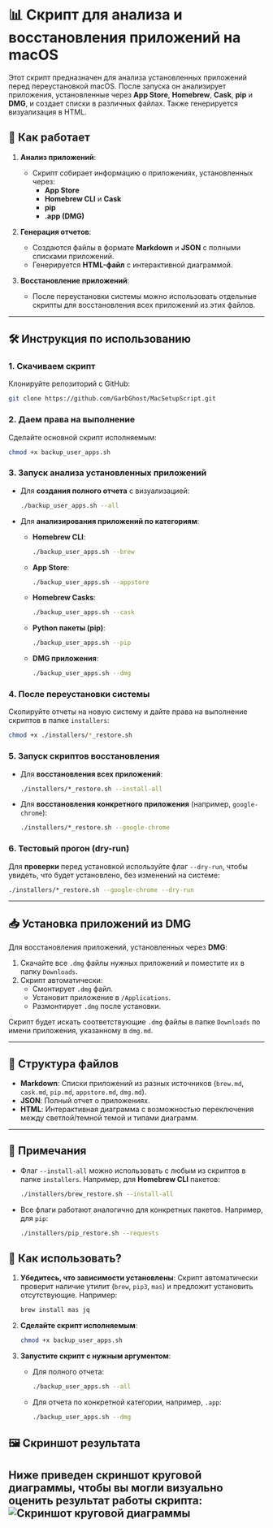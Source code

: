 # 📊 Скрипт для анализа и восстановления приложений на macOS

Этот скрипт предназначен для анализа установленных приложений перед переустановкой macOS. После запуска он анализирует приложения, установленные через **App Store**, **Homebrew**, **Cask**, **pip** и **DMG**, и создает списки в различных файлах. Также генерируется визуализация в HTML.

## 🔧 Как работает

1. **Анализ приложений**:

   - Скрипт собирает информацию о приложениях, установленных через:
     - **App Store**
     - **Homebrew CLI** и **Cask**
     - **pip**
     - **.app (DMG)**

2. **Генерация отчетов**:

   - Создаются файлы в формате **Markdown** и **JSON** с полными списками приложений.
   - Генерируется **HTML-файл** с интерактивной диаграммой.

3. **Восстановление приложений**:

   - После переустановки системы можно использовать отдельные скрипты для восстановления всех приложений из этих файлов.

---

## 🛠️ Инструкция по использованию

### 1. Скачиваем скрипт

Клонируйте репозиторий с GitHub:

```bash
git clone https://github.com/GarbGhost/MacSetupScript.git
```

### 2. Даем права на выполнение

Сделайте основной скрипт исполняемым:

```bash
chmod +x backup_user_apps.sh
```

### 3. Запуск анализа установленных приложений

- Для **создания полного отчета** с визуализацией:

  ```bash
  ./backup_user_apps.sh --all
  ```

- Для **анализирования приложений по категориям**:

  - **Homebrew CLI**:

    ```bash
    ./backup_user_apps.sh --brew
    ```

  - **App Store**:

    ```bash
    ./backup_user_apps.sh --appstore
    ```

  - **Homebrew Casks**:

    ```bash
    ./backup_user_apps.sh --cask
    ```

  - **Python пакеты (pip)**:

    ```bash
    ./backup_user_apps.sh --pip
    ```

  - **DMG приложения**:

    ```bash
    ./backup_user_apps.sh --dmg
    ```

### 4. После переустановки системы

Скопируйте отчеты на новую систему и дайте права на выполнение скриптов в папке `installers`:

```bash
chmod +x ./installers/*_restore.sh
```

### 5. Запуск скриптов восстановления

- Для **восстановления всех приложений**:

  ```bash
  ./installers/*_restore.sh --install-all
  ```

- Для **восстановления конкретного приложения** (например, `google-chrome`):

  ```bash
  ./installers/*_restore.sh --google-chrome
  ```

### 6. Тестовый прогон (dry-run)

Для **проверки** перед установкой используйте флаг `--dry-run`, чтобы увидеть, что будет установлено, без изменений на системе:

```bash
./installers/*_restore.sh --google-chrome --dry-run
```

---

## 📥 Установка приложений из DMG

Для восстановления приложений, установленных через **DMG**:

1. Скачайте все `.dmg` файлы нужных приложений и поместите их в папку `Downloads`.
2. Скрипт автоматически:
   - Смонтирует `.dmg` файл.
   - Установит приложение в `/Applications`.
   - Размонтирует `.dmg` после установки.

Скрипт будет искать соответствующие `.dmg` файлы в папке `Downloads` по имени приложения, указанному в `dmg.md`.

---

## 📁 Структура файлов

- **Markdown**: Списки приложений из разных источников (`brew.md`, `cask.md`, `pip.md`, `appstore.md`, `dmg.md`).
- **JSON**: Полный отчет о приложениях.
- **HTML**: Интерактивная диаграмма с возможностью переключения между светлой/темной темой и типами диаграмм.

---

## 🤔 Примечания

- Флаг `--install-all` можно использовать с любым из скриптов в папке `installers`. Например, для **Homebrew CLI** пакетов:

  ```bash
  ./installers/brew_restore.sh --install-all
  ```

- Все флаги работают аналогично для конкретных пакетов. Например, для `pip`:

  ```bash
  ./installers/pip_restore.sh --requests
  ```

## 🚀 Как использовать?

1. **Убедитесь, что зависимости установлены**: Скрипт автоматически проверит наличие утилит (`brew`, `pip3`, `mas`) и предложит установить отсутствующие. Например:

   ```bash
   brew install mas jq
   ```

2. **Сделайте скрипт исполняемым**:

   ```bash
   chmod +x backup_user_apps.sh
   ```

3. **Запустите скрипт с нужным аргументом**:

   - Для полного отчета:

     ```bash
     ./backup_user_apps.sh --all
     ```

   - Для отчета по конкретной категории, например, `.app`:

     ```bash
     ./backup_user_apps.sh --dmg
     ```

## 🖼️ Скриншот результата

Ниже приведен скриншот круговой диаграммы, чтобы вы могли визуально оценить результат работы скрипта:
![Скриншот круговой диаграммы](.assets/screenshot.png)
---